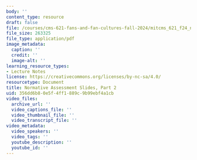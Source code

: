 ```yaml
---
body: ''
content_type: resource
draft: false
file: /courses/cms-621-fans-and-fan-cultures-fall-2024/mitcms_621_f24_normative02.pdf
file_size: 263325
file_type: application/pdf
image_metadata:
  caption: ''
  credit: ''
  image-alt: ''
learning_resource_types:
- Lecture Notes
license: https://creativecommons.org/licenses/by-nc-sa/4.0/
resourcetype: Document
title: Normative Assessment Slides, Part 2
uid: 356dd6b8-0e5f-4ff1-889c-9b99ebf4a1cb
video_files:
  archive_url: ''
  video_captions_file: ''
  video_thumbnail_file: ''
  video_transcript_file: ''
video_metadata:
  video_speakers: ''
  video_tags: ''
  youtube_description: ''
  youtube_id: ''
---
```


